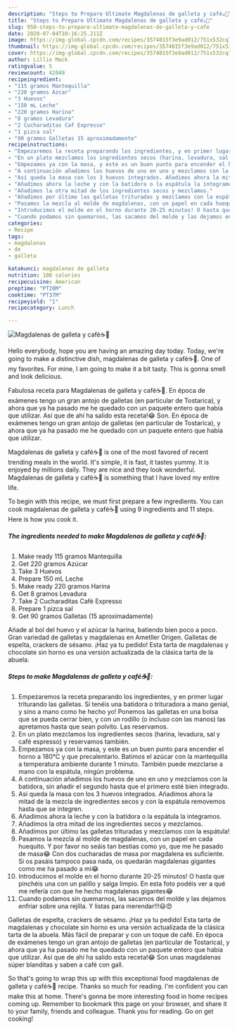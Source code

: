 ```yaml
---
description: "Steps to Prepare Ultimate Magdalenas de galleta y café☕🍪"
title: "Steps to Prepare Ultimate Magdalenas de galleta y café☕🍪"
slug: 950-steps-to-prepare-ultimate-magdalenas-de-galleta-y-cafe
date: 2020-07-04T10:16:25.211Z
image: https://img-global.cpcdn.com/recipes/3574015f3e9ad012/751x532cq70/magdalenas-de-galleta-y-cafe☕🍪-foto-principal.jpg
thumbnail: https://img-global.cpcdn.com/recipes/3574015f3e9ad012/751x532cq70/magdalenas-de-galleta-y-cafe☕🍪-foto-principal.jpg
cover: https://img-global.cpcdn.com/recipes/3574015f3e9ad012/751x532cq70/magdalenas-de-galleta-y-cafe☕🍪-foto-principal.jpg
author: Lillie Mack
ratingvalue: 5
reviewcount: 42049
recipeingredient:
- "115 gramos Mantequilla"
- "220 gramos Azcar"
- "3 Huevos"
- "150 mL Leche"
- "220 gramos Harina"
- "8 gramos Levadura"
- "2 Cucharaditas Caf Expresso"
- "1 pizca sal"
- "90 gramos Galletas 15 aproximadamente"
recipeinstructions:
- "Empezaremos la receta preparando los ingredientes, y en primer lugar triturando las galletas. Si tenéis una batidora o trituradora a mano genial, y sino a mano como he hecho yo! Ponemos las galletas en una bolsa que se pueda cerrar bien, y con un rodillo (o incluso con las manos) las apretamos hasta que sean polvito. Las reservamos."
- "En un plato mezclamos los ingredientes secos (harina, levadura, sal y café espresso) y reservamos también."
- "Empezamos ya con la masa, y este es un buen punto para encender el horno a 180°C y que precalentarlo. Batimos el azúcar con la mantequilla a temperatura ambiente durante 1 minuto. También puede mezclarse a mano con la espátula, ningún problema."
- "A continuación añadimos los huevos de uno en uno y mezclamos con la batidora, sin añadir el segundo hasta que el primero esté bien integrado."
- "Así queda la masa con los 3 huevos integrados. Añadimos ahora la mitad de la mezcla de ingredientes secos y con la espátula removemos hasta que se integren."
- "Añadimos ahora la leche y con la batidora o la espátula la integramos."
- "Añadimos la otra mitad de los ingredientes secos y mezclamos."
- "Añadimos por último las galletas trituradas y mezclamos con la espátula!"
- "Pasamos la mezcla al molde de magdalenas, con un papel en cada huequito. Y por favor no seáis tan bestias como yo, que me he pasado de masa😂 Con dos cucharadas de masa por magdalena es suficiente. Si os pasáis tampoco pasa nada, os quedarán magdalenas gigantes como me ha pasado a mí😂"
- "Introducimos el molde en el horno durante 20-25 minutos! O hasta que pinchéis una con un palillo y salga limpio. En esta foto podéis ver a qué me refería con que he hecho magdalenas gigantes😂"
- "Cuando podamos sin quemarnos, las sacamos del molde y las dejamos enfriar sobre una rejilla. Y listas para merendar!!!😃😍"
categories:
- Recipe
tags:
- magdalenas
- de
- galleta

katakunci: magdalenas de galleta 
nutrition: 108 calories
recipecuisine: American
preptime: "PT20M"
cooktime: "PT37M"
recipeyield: "1"
recipecategory: Lunch

---
```



![Magdalenas de galleta y café☕🍪](https://img-global.cpcdn.com/recipes/3574015f3e9ad012/751x532cq70/magdalenas-de-galleta-y-cafe☕🍪-foto-principal.jpg)

Hello everybody, hope you are having an amazing day today. Today, we're going to make a distinctive dish, magdalenas de galleta y café☕🍪. One of my favorites. For mine, I am going to make it a bit tasty. This is gonna smell and look delicious.

Fabulosa receta para Magdalenas de galleta y café☕🍪. En época de exámenes tengo un gran antojo de galletas (en particular de Tostarica), y ahora que ya ha pasado me he quedado con un paquete entero que había que utilizar. Así que de ahí ha salido esta receta!😂 Son. En época de exámenes tengo un gran antojo de galletas (en particular de Tostarica), y ahora que ya ha pasado me he quedado con un paquete entero que había que utilizar.

Magdalenas de galleta y café☕🍪 is one of the most favored of recent trending meals in the world. It's simple, it is fast, it tastes yummy. It is enjoyed by millions daily. They are nice and they look wonderful. Magdalenas de galleta y café☕🍪 is something that I have loved my entire life.


To begin with this recipe, we must first prepare a few ingredients. You can cook magdalenas de galleta y café☕🍪 using 9 ingredients and 11 steps. Here is how you cook it.

<!--inarticleads1-->

##### The ingredients needed to make Magdalenas de galleta y café☕🍪:

1. Make ready 115 gramos Mantequilla
1. Get 220 gramos Azúcar
1. Take 3 Huevos
1. Prepare 150 mL Leche
1. Make ready 220 gramos Harina
1. Get 8 gramos Levadura
1. Take 2 Cucharaditas Café Expresso
1. Prepare 1 pizca sal
1. Get 90 gramos Galletas (15 aproximadamente)


Añade al bol del huevo y el azúcar la harina, batiendo bien poco a poco. Gran variedad de galletas y magdalenas en Ametller Origen. Galletas de espelta, crackers de sésamo. ¡Haz ya tu pedido! Esta tarta de magdalenas y chocolate sin horno es una versión actualizada de la clásica tarta de la abuela. 

<!--inarticleads2-->

##### Steps to make Magdalenas de galleta y café☕🍪:

1. Empezaremos la receta preparando los ingredientes, y en primer lugar triturando las galletas. Si tenéis una batidora o trituradora a mano genial, y sino a mano como he hecho yo! Ponemos las galletas en una bolsa que se pueda cerrar bien, y con un rodillo (o incluso con las manos) las apretamos hasta que sean polvito. Las reservamos.
1. En un plato mezclamos los ingredientes secos (harina, levadura, sal y café espresso) y reservamos también.
1. Empezamos ya con la masa, y este es un buen punto para encender el horno a 180°C y que precalentarlo. Batimos el azúcar con la mantequilla a temperatura ambiente durante 1 minuto. También puede mezclarse a mano con la espátula, ningún problema.
1. A continuación añadimos los huevos de uno en uno y mezclamos con la batidora, sin añadir el segundo hasta que el primero esté bien integrado.
1. Así queda la masa con los 3 huevos integrados. Añadimos ahora la mitad de la mezcla de ingredientes secos y con la espátula removemos hasta que se integren.
1. Añadimos ahora la leche y con la batidora o la espátula la integramos.
1. Añadimos la otra mitad de los ingredientes secos y mezclamos.
1. Añadimos por último las galletas trituradas y mezclamos con la espátula!
1. Pasamos la mezcla al molde de magdalenas, con un papel en cada huequito. Y por favor no seáis tan bestias como yo, que me he pasado de masa😂 Con dos cucharadas de masa por magdalena es suficiente. Si os pasáis tampoco pasa nada, os quedarán magdalenas gigantes como me ha pasado a mí😂
1. Introducimos el molde en el horno durante 20-25 minutos! O hasta que pinchéis una con un palillo y salga limpio. En esta foto podéis ver a qué me refería con que he hecho magdalenas gigantes😂
1. Cuando podamos sin quemarnos, las sacamos del molde y las dejamos enfriar sobre una rejilla. Y listas para merendar!!!😃😍


Galletas de espelta, crackers de sésamo. ¡Haz ya tu pedido! Esta tarta de magdalenas y chocolate sin horno es una versión actualizada de la clásica tarta de la abuela. Más fácil de preparar y con un toque de café. En época de exámenes tengo un gran antojo de galletas (en particular de Tostarica), y ahora que ya ha pasado me he quedado con un paquete entero que había que utilizar. Así que de ahí ha salido esta receta!😂 Son unas magdalenas súper blanditas y saben a café con gall. 

So that's going to wrap this up with this exceptional food magdalenas de galleta y café☕🍪 recipe. Thanks so much for reading. I'm confident you can make this at home. There's gonna be more interesting food in home recipes coming up. Remember to bookmark this page on your browser, and share it to your family, friends and colleague. Thank you for reading. Go on get cooking!
